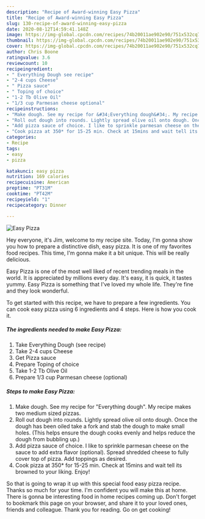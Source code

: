 ```yaml
---
description: "Recipe of Award-winning Easy Pizza"
title: "Recipe of Award-winning Easy Pizza"
slug: 130-recipe-of-award-winning-easy-pizza
date: 2020-08-12T14:59:41.148Z
image: https://img-global.cpcdn.com/recipes/74b20011ae902e90/751x532cq70/easy-pizza-recipe-main-photo.jpg
thumbnail: https://img-global.cpcdn.com/recipes/74b20011ae902e90/751x532cq70/easy-pizza-recipe-main-photo.jpg
cover: https://img-global.cpcdn.com/recipes/74b20011ae902e90/751x532cq70/easy-pizza-recipe-main-photo.jpg
author: Chris Boone
ratingvalue: 3.6
reviewcount: 10
recipeingredient:
- " Everything Dough see recipe"
- "2-4 cups Cheese"
- " Pizza sauce"
- " Toping of choice"
- "1-2 Tb Olive Oil"
- "1/3 cup Parmesan cheese optional"
recipeinstructions:
- "Make dough. See my recipe for &#34;Everything dough&#34;. My recipe makes two medium sized pizzas."
- "Roll out dough into rounds. Lightly spread olive oil onto dough. Once the dough has been oiled take a fork and stab the dough to make small holes. (This helps ensure the dough cooks evenly and helps reduce the dough from bubbling up.)"
- "Add pizza sauce of choice. I like to sprinkle parmesan cheese on the sauce to add extra flavor (optional). Spread shredded cheese to fully cover top of pizza. Add toppings as desired."
- "Cook pizza at 350* for 15-25 min. Check at 15mins and wait tell its browned to your liking. Enjoy!"
categories:
- Recipe
tags:
- easy
- pizza

katakunci: easy pizza 
nutrition: 169 calories
recipecuisine: American
preptime: "PT31M"
cooktime: "PT42M"
recipeyield: "1"
recipecategory: Dinner

---
```



![Easy Pizza](https://img-global.cpcdn.com/recipes/74b20011ae902e90/751x532cq70/easy-pizza-recipe-main-photo.jpg)

Hey everyone, it's Jim, welcome to my recipe site. Today, I'm gonna show you how to prepare a distinctive dish, easy pizza. It is one of my favorites food recipes. This time, I'm gonna make it a bit unique. This will be really delicious.

Easy Pizza is one of the most well liked of recent trending meals in the world. It is appreciated by millions every day. It's easy, it is quick, it tastes yummy. Easy Pizza is something that I've loved my whole life. They're fine and they look wonderful.




To get started with this recipe, we have to prepare a few ingredients. You can cook easy pizza using 6 ingredients and 4 steps. Here is how you cook it.

<!--inarticleads1-->

##### The ingredients needed to make Easy Pizza:

1. Take  Everything Dough (see recipe)
1. Take 2-4 cups Cheese
1. Get  Pizza sauce
1. Prepare  Toping of choice
1. Take 1-2 Tb Olive Oil
1. Prepare 1/3 cup Parmesan cheese (optional)




<!--inarticleads2-->

##### Steps to make Easy Pizza:

1. Make dough. See my recipe for &#34;Everything dough&#34;. My recipe makes two medium sized pizzas.
1. Roll out dough into rounds. Lightly spread olive oil onto dough. Once the dough has been oiled take a fork and stab the dough to make small holes. (This helps ensure the dough cooks evenly and helps reduce the dough from bubbling up.)
1. Add pizza sauce of choice. I like to sprinkle parmesan cheese on the sauce to add extra flavor (optional). Spread shredded cheese to fully cover top of pizza. Add toppings as desired.
1. Cook pizza at 350* for 15-25 min. Check at 15mins and wait tell its browned to your liking. Enjoy!




So that is going to wrap it up with this special food easy pizza recipe. Thanks so much for your time. I'm confident you will make this at home. There is gonna be interesting food in home recipes coming up. Don't forget to bookmark this page on your browser, and share it to your loved ones, friends and colleague. Thank you for reading. Go on get cooking!
